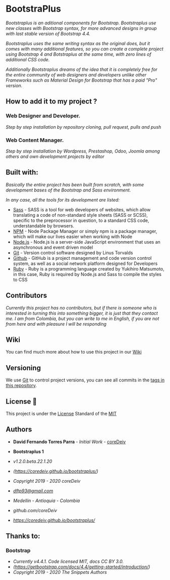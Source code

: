 # BootstraPlus

_Bootstraplus is an aditional components for Bootstrap. Bootstraplus use new classes with Bootstrap syntax, for more advanced designs in group with last stable version of Bootstrap 4.4._

_Bootstraplus uses the same writing syntax as the original does, but it comes with many additional features, so you can create a complete project using Bootstrap 4 and Botstraplus at the same time, with zero lines of additional CSS code._

_Additionally Bootstraplus dreams of the idea that it is completely free for the entire community of web designers and developers unlike other Frameworks such as Material Design for Bootstrap that has a paid "Pro" version._

## How to add it to my project ?

### Web Designer and Developer.

_Step by step installation by repository cloning, pull request, pulls and push_

### Web Content Manager.

_Step by step installation by Wordpress, Prestashop, Odoo, Joomla among others and own development projects by editor_

## Built with:

_Basically the entire project has been built from scratch, with some development bases of the Bootstrap and Sass environment._

_In any case, all the tools for its development are listed:_

* [Sass](https://sass-lang.com/) - SASS is a tool for web developers of websites, which allow translating a code of non-standard style sheets (SASS or SCSS), specific to the preprocessor in question, to a standard CSS code, understandable by browsers.
* [NPM](https://www.npmjs.com/) - Node Package Manager or simply npm is a package manager, which will make our lives easier when working with Node
* [Node.js](https://nodejs.org/es/) - Node.js is a server-side JavaScript environment that uses an asynchronous and event driven model
* [Git](https://git-scm.com/) - Version control software designed by Linus Torvalds
* [Github](https://github.com/) - GitHub is a project management and code version control system, as well as a social network platform designed for Developers
* [Ruby](https://rubyinstaller.org/) - Ruby is a programming language created by Yukihiro Matsumoto, in this case, Ruby is required by Node.js and Sass to compile the styles to CSS

## Contributors

_Currently this project has no contributors, but if there is someone who is interested in turning this into something bigger, it is just that they contact me. I am from Colombia, but you can write to me in English, if you are not from here and with pleasure I will be responding_

## Wiki

You can find much more about how to use this project in our [Wiki](https://coredeiv.github.io/Bootstraplus/views/documentation)

## Versioning

We use [Git](https://git-scm.com/) to control project versions, you can see all commits in the [tags in this repository](https://github.com/coreDeiv/bootstraplus/commits/master).

## License 📄

This project is under the [License](https://github.com/coreDeiv/bootstraplus/LICENSE.md) Standard of the [MIT](https://choosealicense.com/licenses/mit/)

## Authors

* **David Fernando Torres Parra** - *Initial Work* - [coreDeiv](https://github.com/coreDeiv)

* **Bootstraplus 1**
* *v1.2.0.beta.22.1.20* 
* *(https://coredeiv.github.io/bootstraplus/)*
* *Copyright 2019 - 2020 coreDeiv*
* *dftp93@gmail.com*

* *Medellin - Antioquia - Colombia*
* *github.com/coreDeiv*
* *https://coredeiv.github.io/bootstraplus/*

## Thanks to:

### Bootstrap

* *Currently v4.4.1. Code licensed MIT, docs CC BY 3.0.*
* *(https://getbootstrap.com/docs/4.4/getting-started/introduction/)*
* *Copyright 2019 - 2020 The Snippets Authors*